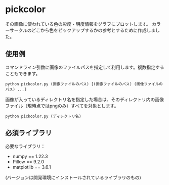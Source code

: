 # pickcolor

その画像に使われている色の彩度・明度情報をグラフにプロットします。
カラーサークルのどこから色をピックアップするかの参考とするために作成しました。

## 使用例

コマンドライン引数に画像のファイルパスを指定して利用します。複数指定することもできます。

```
python pickcolor.py (画像ファイルのパス) [(画像ファイルのパス) (画像ファイルのパス) ...]
```

画像が入っているディレクトリ名を指定した場合は、そのディレクトリ内の画像ファイル（現時点ではpngのみ）すべてを対象とします。

```
python pickcolor.py (ディレクトリ名)
```


## 必須ライブラリ

必要なライブラリ：

* numpy == 1.22.3
* Pillow == 9.2.0
* matplotlib == 3.6.1

(バージョンは開発環境にインストールされているライブラリのもの)

